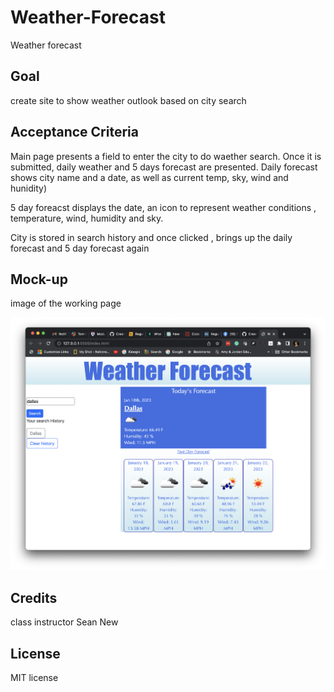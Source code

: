 # Weather-Forecast

Weather forecast

## Goal

create site to show weather outlook based on city search

## Acceptance Criteria

Main page presents a field to enter the city to do waether search. Once it is submitted, daily weather and 5 days forecast are presented. Daily forecast shows city name and a date, as well as current temp, sky, wind and hunidity)

5 day foreacst displays the date, an icon to represent weather conditions , temperature, wind, humidity and sky. 

City is stored in search history and once clicked , brings up the daily forecast and 5 day forecast again



## Mock-up

image of the working page

   <img src = "./assets/images/weather.png" />


## Credits

class instructor
Sean New

## License

MIT license


